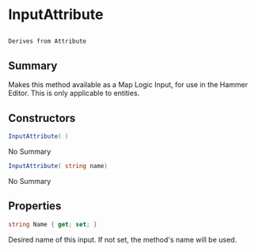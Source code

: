 # InputAttribute

## 
```c#
Derives from Attribute
```

## Summary

Makes this method available as a Map Logic Input, for use in the Hammer Editor. This is only applicable to entities.
## Constructors

```c#
InputAttribute( ) 
```
No Summary
```c#
InputAttribute( string name) 
```
No Summary
## Properties

```c#
string Name { get; set; } 
```
Desired name of this input. If not set, the method's name will be used.
